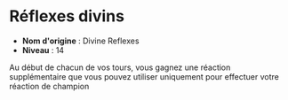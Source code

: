 # Réflexes divins

 * **Nom d'origine** : Divine Reflexes
 * **Niveau** : 14


<p>Au début de chacun de vos tours, vous gagnez une réaction supplémentaire que vous pouvez utiliser uniquement pour effectuer votre réaction de champion</p>